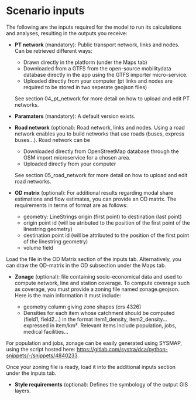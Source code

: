 # Scenario inputs

The following are the inputs required for the model to run its calculations and analyses, resulting in the outputs you receive:

* **PT network** (mandatory): Public transport network, links and nodes. Can be retrieved different ways:
    * Drawn directly in the platform (under the Maps tab)
    * Downloaded from a GTFS from the open-source mobilitydata database directly in the app using the GTFS importer micro-service.
    * Uploaded directly from your computer (pt links and nodes are required to be stored in two seperate geojson files)

    See section 04_pt_network for more detail on how to upload and edit PT networks.

* **Paramaters** (mandatory): A default version exists.

* **Road network** (optional): Road network, links and nodes. Using a road network enables you to build networks that use roads (buses, express buses...). Road network can be 
    * Downloaded directly from OpenStreetMap database through the OSM import microservice for a chosen area. 
    * Uploaded directly from your computer
    
    See section 05_road_network for more detail on how to upload and edit road networks.

* **OD matrix** (optional): For additional results regarding modal share estimations and flow estimates, you can provide an OD matrix. The requirements in terms of format are as follows:

    * geometry: LineStrings origin (first point) to destination (last point)
    * origin point id (will be atributed to the position of the first point of the linestring geometry)
    * destination point id (will be attributed to the position of the first point of the linestring geometry)
    * volume field

Load the file in the OD Matrix section of the inputs tab. Alternatively, you can draw the OD-matrix in the OD subsection under the Maps tab.

* **Zonage** (optional): file containing socio-economical data and used to compute network, line and station coverage. To compute coverage such as coverage, you must provide a zoning file named zonage.geojson. Here is the main information it must include:

    * geometry column giving zone shapes (crs 4326)
    * Densities for each item whose catchment should be computed (field1, field2...) in the format item1_density, item2_density... expressed in item/km². Relevant items include population, jobs, medical facilities...

For population and jobs, zonage can be easily generated using SYSMAP, using the script hosted here: https://gitlab.com/systra/dca/python-snippets/-/snippets/4840233.

Once your zoning file is ready, load it into the additional inputs section under the inputs tab.

* **Style requirements** (optional): Defines the symbology of the output GIS layers.